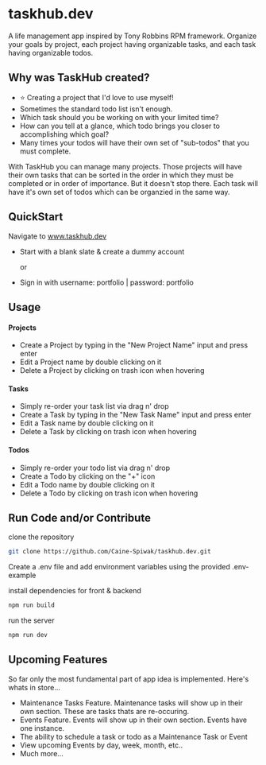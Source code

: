 # taskhub.dev
A life management app inspired by Tony Robbins RPM framework. Organize your goals by project, each project having organizable tasks, and each task having organizable todos.

## Why was TaskHub created?
+ ⭐️ Creating a project that I'd love to use myself!
+ Sometimes the standard todo list isn't enough.
+ Which task should you be working on with your limited time?
+ How can you tell at a glance, which todo brings you closer to accomplishing which goal?
+ Many times your todos will have their own set of "sub-todos" that you must complete.

With TaskHub you can manage many projects. Those projects will have their own tasks that can be sorted in the order in which they must be completed or in order of importance. But it doesn't stop there. Each task will have it's own set of todos which can be organzied in the same way.

## QuickStart
Navigate to www.taskhub.dev
* Start with a blank slate & create a dummy account
  
  or
* Sign in with username: portfolio | password: portfolio

## Usage
#### Projects
+ Create a Project by typing in the "New Project Name" input and press enter
+ Edit a Project name by double clicking on it
+ Delete a Project by clicking on trash icon when hovering
#### Tasks
+ Simply re-order your task list via drag n' drop
+ Create a Task by typing in the "New Task Name" input and press enter
+ Edit a Task name by double clicking on it
+ Delete a Task by clicking on trash icon when hovering
#### Todos
+ Simply re-order your todo list via drag n' drop
+ Create a Todo by clicking on the "+" icon 
+ Edit a Todo name by double clicking on it
+ Delete a Todo by clicking on trash icon when hovering

## Run Code and/or Contribute
clone the repository
```bash
git clone https://github.com/Caine-Spiwak/taskhub.dev.git
```
Create a .env file and add environment variables using the provided .env-example

install dependencies for front & backend
```bash
npm run build
```
run the server
```bash
npm run dev
```

## Upcoming Features
So far only the most fundamental part of app idea is implemented. Here's whats in store...
+ Maintenance Tasks Feature. Maintenance tasks will show up in their own section. These are tasks thats are re-occuring.
+ Events Feature. Events will show up in their own section. Events have one instance.
+ The ability to schedule a task or todo as a Maintenance Task or Event
+ View upcoming Events by day, week, month, etc..
+ Much more...

